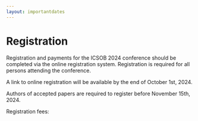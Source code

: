 ```yaml
---
layout: importantdates
---
```


<div class="col-lg8 mx-auto">
    <h1 class="display-4" style="text-align: left;">
        Registration
    </h1>
    <p> Registration and payments for the ICSOB 2024 conference should be completed via the online registration system. Registration is required for all persons attending the conference.</p>

<p> A link to online registration will be available by the end of October 1st, 2024.</p>

<p> Authors of accepted papers are required to register before November 15th, 2024.</p>

<p> Registration fees:</p>

